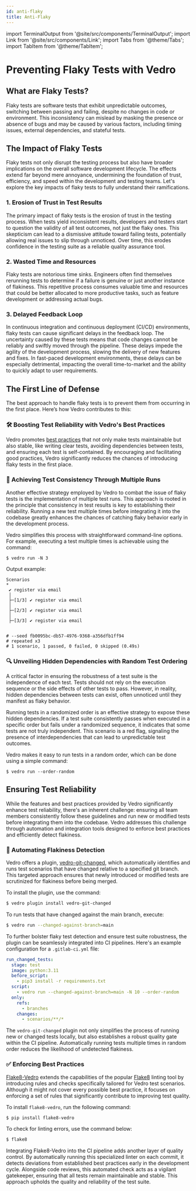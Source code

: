 ```yaml
---
id: anti-flaky
title: Anti-Flaky
---
```


import TerminalOutput from '@site/src/components/TerminalOutput';
import Link from '@site/src/components/Link';
import Tabs from '@theme/Tabs';
import TabItem from '@theme/TabItem';

# Preventing Flaky Tests with Vedro

## What are Flaky Tests?

Flaky tests are software tests that exhibit unpredictable outcomes, switching between passing and failing, despite no changes in code or environment. This inconsistency can mislead by masking the presence or absence of bugs and may be caused by various factors, including timing issues, external dependencies, and stateful tests.

## The Impact of Flaky Tests

Flaky tests not only disrupt the testing process but also have broader implications on the overall software development lifecycle. The effects extend far beyond mere annoyance, undermining the foundation of trust, efficiency, and speed within the development and testing teams. Let's explore the key impacts of flaky tests to fully understand their ramifications.

### 1. Erosion of Trust in Test Results

The primary impact of flaky tests is the erosion of trust in the testing process. When tests yield inconsistent results, developers and testers start to question the validity of all test outcomes, not just the flaky ones. This skepticism can lead to a dismissive attitude toward failing tests, potentially allowing real issues to slip through unnoticed. Over time, this erodes confidence in the testing suite as a reliable quality assurance tool.

### 2. Wasted Time and Resources

Flaky tests are notorious time sinks. Engineers often find themselves rerunning tests to determine if a failure is genuine or just another instance of flakiness. This repetitive process consumes valuable time and resources that could be better allocated to more productive tasks, such as feature development or addressing actual bugs.

### 3. Delayed Feedback Loop

In continuous integration and continuous deployment (CI/CD) environments, flaky tests can cause significant delays in the feedback loop. The uncertainty caused by these tests means that code changes cannot be reliably and swiftly moved through the pipeline. These delays impede the agility of the development process, slowing the delivery of new features and fixes. In fast-paced development environments, these delays can be especially detrimental, impacting the overall time-to-market and the ability to quickly adapt to user requirements.

## The First Line of Defense

The best approach to handle flaky tests is to prevent them from occurring in the first place. Here’s how Vedro contributes to this:

### 🛠️ Boosting Test Reliability with Vedro's Best Practices

Vedro promotes [best practices](https://docs.vedro.io/best-practices) that not only make tests maintainable but also stable, like writing clear tests, avoiding dependencies between tests, and ensuring each test is self-contained. By encouraging and facilitating good practices, Vedro significantly reduces the chances of introducing flaky tests in the first place.

### 🔄 Achieving Test Consistency Through Multiple Runs

Another effective strategy employed by Vedro to combat the issue of flaky tests is the implementation of multiple test runs. This approach is rooted in the principle that consistency in test results is key to establishing their reliability. Running a new test multiple times before integrating it into the codebase greatly enhances the chances of catching flaky behavior early in the development process.

Vedro simplifies this process with straightforward command-line options. For example, executing a test multiple times is achievable using the command:

```shell
$ vedro run -N 3
```

Output example:

```shell
Scenarios
*
 ✔ register via email
 │
 ├─[1/3] ✔ register via email
 │
 ├─[2/3] ✔ register via email
 │
 ├─[3/3] ✔ register via email


# --seed fb0095bc-db57-4976-9368-a356dfb1ff94
# repeated x3
# 1 scenario, 1 passed, 0 failed, 0 skipped (0.49s)
```

### 🔍 Unveiling Hidden Dependencies with Random Test Ordering

A critical factor in ensuring the robustness of a test suite is the independence of each test. Tests should not rely on the execution sequence or the side effects of other tests to pass. However, in reality, hidden dependencies between tests can exist, often unnoticed until they manifest as flaky behavior.

Running tests in a randomized order is an effective strategy to expose these hidden dependencies. If a test suite consistently passes when executed in a specific order but fails under a randomized sequence, it indicates that some tests are not truly independent. This scenario is a red flag, signaling the presence of interdependencies that can lead to unpredictable test outcomes.

Vedro makes it easy to run tests in a random order, which can be done using a simple command:

```shell
$ vedro run --order-random
```

## Ensuring Test Reliability

While the features and best practices provided by Vedro significantly enhance test reliability, there's an inherent challenge: ensuring all team members consistently follow these guidelines and run new or modified tests before integrating them into the codebase. Vedro addresses this challenge through automation and integration tools designed to enforce best practices and efficiently detect flakiness.

### 🤖 Automating Flakiness Detection

Vedro offers a plugin, [vedro-git-changed](https://pypi.org/project/vedro-git-changed/), which automatically identifies and runs test scenarios that have changed relative to a specified git branch. This targeted approach ensures that newly introduced or modified tests are scrutinized for flakiness before being merged.

To install the plugin, use the command:
```sh
$ vedro plugin install vedro-git-changed
```

To run tests that have changed against the main branch, execute:
```sh
$ vedro run --changed-against-branch=main
```

To further bolster flaky test detection and ensure test suite robustness, the plugin can be seamlessly integrated into CI pipelines. Here's an example configuration for a `.gitlab-ci.yml` file:

```yaml
run_changed_tests:
  stage: test
  image: python:3.11
  before_script:
    - pip3 install -r requirements.txt
  script:
    - vedro run --changed-against-branch=main -N 10 --order-random
  only:
    refs:
      - branches
    changes:
      - scenarios/**/*
```

The `vedro-git-changed` plugin not only simplifies the process of running new or changed tests locally, but also establishes a robust quality gate within the CI pipeline. Automatically running tests multiple times in random order reduces the likelihood of undetected flakiness.

### ✅ Enforcing Best Practices

[Flake8-Vedro](https://vedro.io/docs/integrations/flake8-linter) extends the capabilities of the popular [Flake8](https://flake8.pycqa.org) linting tool by introducing rules and checks specifically tailored for Vedro test scenarios. Although it might not cover every possible best practice, it focuses on enforcing a set of rules that significantly contribute to improving test quality.

To install `flake8-vedro`, run the following command:

```sh
$ pip install flake8-vedro
```

To check for linting errors, use the command below:

```sh
$ flake8
```

Integrating Flake8-Vedro into the CI pipeline adds another layer of quality control. By automatically running this specialized linter on each commit, it detects deviations from established best practices early in the development cycle. Alongside code reviews, this automated check acts as a vigilant gatekeeper, ensuring that all tests remain maintainable and stable. This approach upholds the quality and reliability of the test suite.
